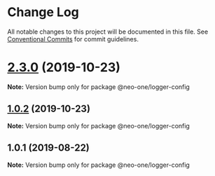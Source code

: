 # Change Log

All notable changes to this project will be documented in this file.
See [Conventional Commits](https://conventionalcommits.org) for commit guidelines.

# [2.3.0](https://github.com/neo-one-suite/neo-one/compare/@neo-one/logger-config@1.0.2...@neo-one/logger-config@2.3.0) (2019-10-23)

**Note:** Version bump only for package @neo-one/logger-config





## [1.0.2](https://github.com/neo-one-suite/neo-one/compare/@neo-one/logger-config@1.0.1...@neo-one/logger-config@1.0.2) (2019-10-23)

**Note:** Version bump only for package @neo-one/logger-config





## 1.0.1 (2019-08-22)

**Note:** Version bump only for package @neo-one/logger-config
